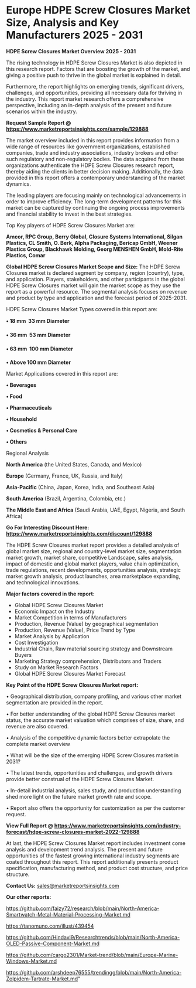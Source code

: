 # Europe HDPE Screw Closures Market Size, Analysis and Key Manufacturers 2025 - 2031

<Strong> HDPE Screw Closures Market Overview 2025 - 2031</strong>

The rising technology in HDPE Screw Closures Market is also depicted in this research report. Factors that are boosting the growth of the market, and giving a positive push to thrive in the global market is explained in detail.

Furthermore, the report highlights on emerging trends, significant drivers, challenges, and opportunities, providing all necessary data for thriving in the industry. This report market research offers a comprehensive perspective, including an in-depth analysis of the present and future scenarios within the industry.

<strong>Request Sample Report @ <a href=https://www.marketreportsinsights.com/sample/129888>https://www.marketreportsinsights.com/sample/129888</a></strong>

The market overview included in this report provides information from a wide range of resources like government organizations, established companies, trade and industry associations, industry brokers and other such regulatory and non-regulatory bodies. The data acquired from these organizations authenticate the HDPE Screw Closures research report, thereby aiding the clients in better decision making. Additionally, the data provided in this report offers a contemporary understanding of the market dynamics.

The leading players are focusing mainly on technological advancements in order to improve efficiency. The long-term development patterns for this market can be captured by continuing the ongoing process improvements and financial stability to invest in the best strategies.

Top Key players of HDPE Screw Closures Market are:

<strong>Amcor, RPC Group, Berry Global, Closure Systems International, Silgan Plastics, CL Smith, O. Berk, Alpha Packaging, Bericap GmbH, Weener Plastics Group, Blackhawk Molding, Georg MENSHEN GmbH, Mold-Rite Plastics, Comar</strong>

<strong><b>Global HDPE Screw Closures Market Scope and Size:</b></strong>
The HDPE Screw Closures market is declared segment by company, region (country), type, and application. Players, stakeholders, and other participants in the global HDPE Screw Closures market will gain the market scope as they use the report as a powerful resource. The segmental analysis focuses on revenue and product by type and application and the forecast period of 2025-2031.

HDPE Screw Closures Market Types covered in this report are:

<strong>• 18 mm  33 mm Diameter

• 36 mm  53 mm Diameter

• 63 mm  100 mm Diameter

• Above 100 mm Diameter</strong>

Market Applications covered in this report are:

<strong>• Beverages

• Food

• Pharmaceuticals

• Household

• Cosmetics & Personal Care

• Others</strong> 

Regional Analysis

<strong>North America</strong> (the United States, Canada, and Mexico)

<strong>Europe</strong> (Germany, France, UK, Russia, and Italy)

<strong>Asia-Pacific</strong> (China, Japan, Korea, India, and Southeast Asia)

<strong>South America</strong> (Brazil, Argentina, Colombia, etc.)

<strong>The Middle East and Africa</strong> (Saudi Arabia, UAE, Egypt, Nigeria, and South Africa)

<strong>Go For Interesting Discount Here: <a href=https://www.marketreportsinsights.com/discount/129888>https://www.marketreportsinsights.com/discount/129888</a></strong>

The HDPE Screw Closures market report provides a detailed analysis of global market size, regional and country-level market size, segmentation market growth, market share, competitive Landscape, sales analysis, impact of domestic and global market players, value chain optimization, trade regulations, recent developments, opportunities analysis, strategic market growth analysis, product launches, area marketplace expanding, and technological innovations.

<strong><b>Major factors covered in the report:</b></strong>
<ul>
  <li>Global HDPE Screw Closures Market </li>
  <li>Economic Impact on the Industry</li>
  <li>Market Competition in terms of Manufacturers</li>
  <li>Production, Revenue (Value) by geographical segmentation</li>
  <li>Production, Revenue (Value), Price Trend by Type</li>
  <li>Market Analysis by Application</li>
  <li>Cost Investigation</li>
  <li>Industrial Chain, Raw material sourcing strategy and Downstream Buyers</li>
  <li>Marketing Strategy comprehension, Distributors and Traders</li>
  <li>Study on Market Research Factors</li>
  <li>Global HDPE Screw Closures Market Forecast</li>
</ul>

<strong><b>Key Point of the HDPE Screw Closures Market report:</b></strong>

• Geographical distribution, company profiling, and various other market segmentation are provided in the report.

• For better understanding of the global HDPE Screw Closures market status, the accurate market valuation which comprises of size, share, and revenue are also covered.

• Analysis of the competitive dynamic factors better extrapolate the complete market overview

• What will be the size of the emerging HDPE Screw Closures market in 2031?

• The latest trends, opportunities and challenges, and growth drivers provide better construal of the HDPE Screw Closures Market.

• In-detail industrial analysis, sales study, and production understanding shed more light on the future market growth rate and scope.

• Report also offers the opportunity for customization as per the customer request.

<strong><b>View Full Report @ <a href=https://www.marketreportsinsights.com/industry-forecast/hdpe-screw-closures-market-2022-129888>https://www.marketreportsinsights.com/industry-forecast/hdpe-screw-closures-market-2022-129888</a></b></strong>


At last, the HDPE Screw Closures Market report includes investment come analysis and development trend analysis. The present and future opportunities of the fastest growing international industry segments are coated throughout this report. This report additionally presents product specification, manufacturing method, and product cost structure, and price structure.

<strong>Contact Us:</strong>
sales@marketreportsinsights.com

<strong>Our other reports:</strong>

<a href=https://github.com/faizy72/research/blob/main/North-America-Smartwatch-Metal-Material-Processing-Market.md>https://github.com/faizy72/research/blob/main/North-America-Smartwatch-Metal-Material-Processing-Market.md</a>

<a href=https://tanomuno.com/illust/439454>https://tanomuno.com/illust/439454</a>

<a href=https://github.com/Hindavi9/Researchtrends/blob/main/North-America-OLED-Passive-Component-Market.md>https://github.com/Hindavi9/Researchtrends/blob/main/North-America-OLED-Passive-Component-Market.md</a>

<a href=https://github.com/cargo2301/Market-trend/blob/main/Europe-Marine-Windows-Market.md>https://github.com/cargo2301/Market-trend/blob/main/Europe-Marine-Windows-Market.md</a>

<a href=https://github.com/arshdeep76555/trendingg/blob/main/North-America-Zolpidem-Tartrate-Market.md>https://github.com/arshdeep76555/trendingg/blob/main/North-America-Zolpidem-Tartrate-Market.md</a>"
